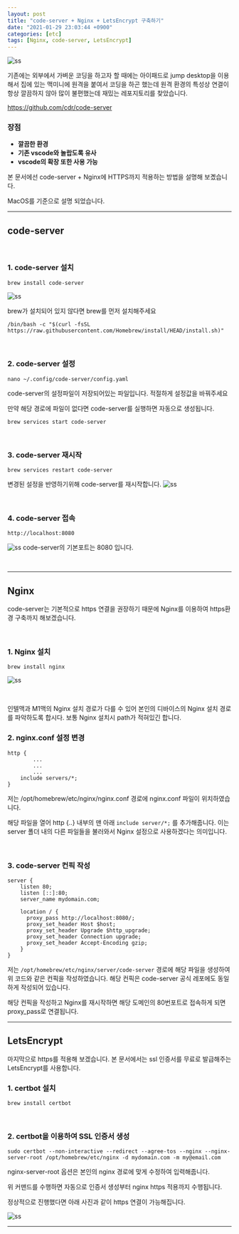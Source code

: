 ```yaml
---
layout: post
title: "code-server + Nginx + LetsEncrypt 구축하기"
date: "2021-01-29 23:03:44 +0900"
categories: [etc]
tags: [Nginx, code-server, LetsEncrypt]
---
```


![ss](https://i.imgur.com/ufweHkZ.png)

기존에는 외부에서 가벼운 코딩을 하고자 할 때에는 아이패드로 jump desktop을 이용해서 집에 있는 맥미니에 원격을 붙여서 코딩을 하곤 했는데 원격 환경의 특성상 연결이 항상 깔끔하지 않아 많이 불편했는데 재밌는 레포지토리를 찾았습니다.

https://github.com/cdr/code-server

### 장점
* **깔끔한 환경**
* **기존 vscode와 놀랍도록 유사**
* **vscode의 확장 또한 사용 가능**

본 문서에선 code-server + Nginx에 HTTPS까지 적용하는 방법을 설명해 보곘습니다.

MacOS를 기준으로 설명 되었습니다.

---

## code-server

<br>

### 1. code-server 설치
```bash
brew install code-server
```
![ss](https://s3.us-west-2.amazonaws.com/secure.notion-static.com/7d8c8cf0-2f0e-49e5-ad38-b287a719fad8/Untitled.png?X-Amz-Algorithm=AWS4-HMAC-SHA256&X-Amz-Credential=AKIAT73L2G45O3KS52Y5%2F20210129%2Fus-west-2%2Fs3%2Faws4_request&X-Amz-Date=20210129T073244Z&X-Amz-Expires=86400&X-Amz-Signature=a51df9f4dee5c1da67a60509af8d5877bb722ce3e7b1c5766725e8bf37cc2d04&X-Amz-SignedHeaders=host&response-content-disposition=filename%20%3D%22Untitled.png%22)


brew가 설치되어 있지 않다면 brew를 먼저 설치해주세요 
```
/bin/bash -c "$(curl -fsSL https://raw.githubusercontent.com/Homebrew/install/HEAD/install.sh)"
```
<br>

### 2. code-server 설정 
```
nano ~/.config/code-server/config.yaml
```

code-server의 설정파일이 저장되어있는 파일입니다. 적절하게 설정값을 바꿔주세요

만약 해당 경로에 파일이 없다면 code-server를 실행하면 자동으로 생성됩니다.
```
brew services start code-server
```

<br>

### 3. code-server 재시작
```
brew services restart code-server
```

변경된 설정을 반영하기위해 code-server를 재시작합니다.
![ss](https://s3.us-west-2.amazonaws.com/secure.notion-static.com/148c2a77-f83a-4a48-826e-ead6a2a2896a/Untitled.png?X-Amz-Algorithm=AWS4-HMAC-SHA256&X-Amz-Credential=AKIAT73L2G45O3KS52Y5%2F20210129%2Fus-west-2%2Fs3%2Faws4_request&X-Amz-Date=20210129T073650Z&X-Amz-Expires=86400&X-Amz-Signature=f2e3e01b37c54ff1bf782c5c7ed400ef934f8c4ccb7f323887b9023711a4aa1b&X-Amz-SignedHeaders=host&response-content-disposition=filename%20%3D%22Untitled.png%22)

<br>

### 4. code-server 접속
```
http://localhost:8080
```
![ss](https://s3.us-west-2.amazonaws.com/secure.notion-static.com/a844dcfe-67dc-43f1-b8ab-5a47bfe1afc7/Untitled.png?X-Amz-Algorithm=AWS4-HMAC-SHA256&X-Amz-Credential=AKIAT73L2G45O3KS52Y5%2F20210129%2Fus-west-2%2Fs3%2Faws4_request&X-Amz-Date=20210129T073817Z&X-Amz-Expires=86400&X-Amz-Signature=c3bb0d2d660388c7198966bdcfcdeb29be8bc800d901792d37ccd9e774136992&X-Amz-SignedHeaders=host&response-content-disposition=filename%20%3D%22Untitled.png%22)
code-server의 기본포트는 8080 입니다.

<br>

---
## Nginx
code-server는 기본적으로 https 연결을 권장하기 때문에 Nginx를 이용하여 https환경 구축까지 해보겠습니다.

<br>

### 1. Nginx 설치
```
brew install nginx
```
![ss](https://s3.us-west-2.amazonaws.com/secure.notion-static.com/c2a34375-c582-46f9-8165-dce6fd0ad6d3/Untitled.png?X-Amz-Algorithm=AWS4-HMAC-SHA256&X-Amz-Credential=AKIAT73L2G45O3KS52Y5%2F20210129%2Fus-west-2%2Fs3%2Faws4_request&X-Amz-Date=20210129T074033Z&X-Amz-Expires=86400&X-Amz-Signature=8d4d74f38cd82ca54eb44f7c3e74021f2f897db2882fefdb3bf46330370d3ad4&X-Amz-SignedHeaders=host&response-content-disposition=filename%20%3D%22Untitled.png%22)

<br>

인텔맥과 M1맥의 Nginx 설치 경로가 다를 수 있어 본인의 디바이스의 Nginx 설치 경로를 파악하도록 합시다. 
보통 Nginx 설치시 path가 적혀있긴 합니다.

### 2. nginx.conf 설정 변경
```
http {
		...
		...
		...
    include servers/*;
}
```
저는 /opt/homebrew/etc/nginx/nginx.conf 경로에 nginx.conf 파일이 위치하였습니다.

해당 파일을 열어 http {..} 내부의 맨 아래 ```include server/*;``` 를 추가해줍니다. 이는 server 폴더 내의 다른 파일들을 불러와서 Nginx 설정으로 사용하겠다는 의미입니다.

<br>

### 3. code-server 컨픽 작성
```
server {
    listen 80;
    listen [::]:80;
    server_name mydomain.com;

    location / {
      proxy_pass http://localhost:8080/;
      proxy_set_header Host $host;
      proxy_set_header Upgrade $http_upgrade;
      proxy_set_header Connection upgrade;
      proxy_set_header Accept-Encoding gzip;
    }
}
```
저는 ```/opt/homebrew/etc/nginx/server/code-server``` 경로에 해당 파일을 생성하여 위 코드와 같은 컨픽을 작성하였습니다. 해당 컨픽은 code-server 공식 레포에도 동일하게 작성되어 있습니다.

해당 컨픽을 작성하고 Nginx를 재시작하면 해당 도메인의 80번포트로 접속하게 되면 proxy_pass로 연결됩니다.

---
## LetsEncrypt

마지막으로 https를 적용해 보겠습니다. 본 문서에서는 ssl 인증서를 무료로 발급해주는 LetsEncrypt를 사용합니다.

### 1. certbot 설치
```
brew install certbot
```

<br>

### 2. certbot을 이용하여 SSL 인증서 생성
```
sudo certbot --non-interactive --redirect --agree-tos --nginx --nginx-server-root /opt/homebrew/etc/nginx -d mydomain.com -m my@email.com
```

nginx-server-root 옵션은 본인의 nginx 경로에 맞게 수정하여 입력해줍니다.

위 커맨드를 수행하면 자동으로 인증서 생성부터 nginx https 적용까지 수행됩니다.

정상적으로 진행했다면 아래 사진과 같이 https 연결이 가능해집니다.

![ss](https://i.imgur.com/B9Ggy3v.png)

---


